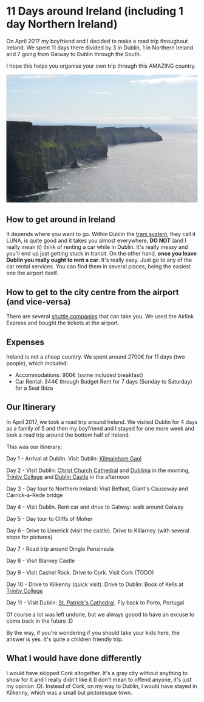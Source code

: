 # 11 Days around Ireland (including 1 day Northern Ireland)

On April 2017 my boyfriend and I decided to make a road trip throughout Ireland. We spent 11 days there divided by 3 in Dublin, 1 in Northern Ireland and 7 going from Galway to Dublin through the South.

I hope this helps you organise your own trip through this AMAZING country.

![Ireland](images/Ireland/cliffs_moher.jpg)

## How to get around in Ireland
It depends where you want to go. Within Dublin the [tram system](https://www.dublinpublictransport.ie/dublin-trams), they call it LUNA,  is quite good and it takes you almost everywhere. **DO NOT** (and I really mean it) think of renting a car while in Dublin. It's really messy and you'll end up just getting stuck in transit.
On the other hand, **once you leave Dublin you really ought to rent a car**. It's really easy. Just go to any of the car rental services. You can find them in several places, being the easiest one the airport itself.

## How to get to the city centre from the airport (and vice-versa)
There are several [shuttle companies](https://www.dublinairport.com/to-from-the-airport/by-bus/dublin-buses) that can take you. We used the Airlink Express and bought the tickets at the airport.

## Expenses
Ireland is not a cheap country. We spent around 2700€ for 11 days (two people), which included:
* Accommodations: 900€ (some included breakfast)
* Car Rental: 344€ through Budget Rent for 7 days (Sunday to Saturday) for a Seat Ibiza

## Our Itinerary
In April 2017, we took a road trip around Ireland. We visited Dublin for 4 days as a family of 5 and then my boyfriend and I stayed for one more week and took a road trip around the bottom half of Ireland.

This was our itinerary:

Day 1 - Arrival at Dublin. Visit Dublin: [Kilmainham Gaol](13-04-2017-Dublin.md#kilmainham-gaol)

Day 2 - Visit Dublin: [Christ Church Cathedral](13-04-2017-Dublin.md#christ-church-cathedral) and [Dublinia](13-04-2017-Dublin.md#Dublinia) in the morning, [Trinity College](13-04-2017-Dublin.md#Trinity-College) and [Dublin Castle](13-04-2017-Dublin.md#dublin-castle) in the afternoon

Day 3 - Day tour to Northern Ireland: Visit Belfast, Giant's Causeway and Carrick-a-Rede bridge

Day 4 - Visit Dublin. Rent car and drive to Galway: walk around Galway

Day 5 - Day tour to Cliffs of Moher

Day 6 - Drive to Limerick (visit the castle). Drive to Killarney (with several stops for pictures)

Day 7 -  Road trip around Dingle Pensinsula

Day 8 - Visit Blarney Castle

Day 9 - Visit Cashel Rock. Drive to Cork. Visit Cork (TODO)

Day 10 - Drive to Kilkenny (quick visit). Drive to Dublin: Book of Kells at [Trinity College](13-04-2017-Dublin.md#Trinity-College)

Day 11 - Visit Dublin: [St. Patrick's Cathedral](13-04-2017-Dublin.md#st-patricks-cathedral). Fly back to Porto, Portugal

Of course a lot was left undone, but we always goood to have an excuse to come back in the future :D

By the way, if you're wondering if you should take your kids here, the answer is yes. It's quite a children friendly trip.

## What I would have done differently
I would have skipped Cork altogether. It's a gray city without anything to show for it and I really didn't like it (I don't mean to offend anyone, it's just my opinion :D). Instead of Cork, on my way to Dublin, I would have stayed in Kilkenny, which was a small but pictoresque town.
